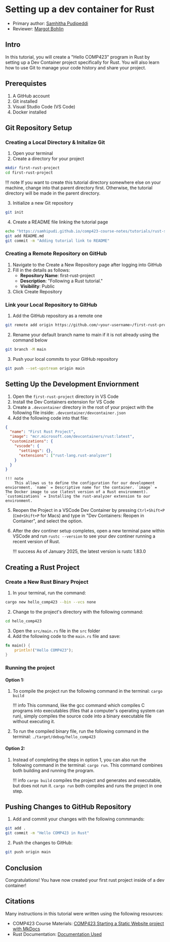 # Setting up a dev container for Rust
* Primary author: [Samhitha Pudipeddi](https://github.com/samhipudi)
* Reviewer: [Margot Bohlin](https://github.com/margotbohlin)


## Intro

In this tutorial, you will create a "Hello COMP423" program in Rust by setting up a Dev Container project specifically for Rust. You will also learn how to use Git to manage your code history and share your project.

## Prerequistes

1. A GitHub account
2. Git installed
3. Visual Studio Code (VS Code)
4. Docker installed

## Git Repository Setup

### Creating a Local Directory & Initalize Git

1. Open your terminal
2. Create a directory for your project
``` bash
mkdir first-rust-project
cd first-rust-project
```
!!! note 
    If you want to create this tutorial directory somewhere else on your machine, change into that parent directory first. Otherwise, the tutorial directory will be made in the parent directory.

3. Initialize a new Git repository
``` bash
git init
```
4. Create a README file linking the tutorial page
``` bash
echo "https://samhipudi.github.io/comp423-course-notes/tutorials/rust-setup/" > README.md
git add README.md
git commit -m "Adding tutorial link to README"
```
### Creating a Remote Repository on GitHub
1. Navigate to the Create a New Repository page after logging into GitHub
2. Fill in the details as follows:
    * __Repository Name__: first-rust-project
    * __Description__: "Following a Rust tutorial."
    * __Visibility__: Public
4. Click Create Repository

### Link your Local Repository to GitHub
1. Add the GitHub repository as a remote one
``` bash
git remote add origin https://github.com/<your-username>/first-rust-project.git
```
2. Rename your default branch name to main if it is not already using the command below
``` bash
git branch -M main
```
3. Push your local commits to your GitHub repository
``` bash
git push --set-upstream origin main
```

## Setting Up the Development Enviornment

1. Open the `first-rust-project` directory in VS Code
2. Install the Dev Containers extension for VS Code
3. Create a `.devcontainer` directory in the root of your project with the following file inside:
`.devcontainer/devcontainer.json`
4. Add the following code into that file:
``` json
{
  "name": "First Rust Project",
  "image": "mcr.microsoft.com/devcontainers/rust:latest",
  "customizations": {
    "vscode": {
      "settings": {},
      "extensions": ["rust-lang.rust-analyzer"]
    }
  }
}
```

    !!! note 
        This allows us to define the configuration for our development enviornment. `name` = Descriptive name for the container. `image` = The Docker image to use (latest version of a Rust environment). `customizations` = Installing the rust-analyzer extension to our environment.

5. Reopen the Project in a VSCode Dev Container by pressing `Ctrl+Shift+P` (`Cmd+Shift+P` for Macs) and type in "Dev Containers: Reopen in Container", and select the option. 
6. After the dev continer setup completes, open a new terminal pane within VSCode and run `rustc --version` to see your dev continer running a recent version of Rust.

    !!! success
        As of January 2025, the latest version is rustc 1.83.0

## Creating a Rust Project

### Create a New Rust Binary Project
1. In your terminal, run the command:
``` bash
cargo new hello_comp423 --bin --vcs none
```
2. Change to the project's directory with the following command:
``` bash
cd hello_comp423
```

3. Open the `src/main.rs` file in the `src` folder
4. Add the following code to the `main.rs` file and save:
``` rust
fn main() {
    println!("Hello COMP423");
}
```

### Running the project

#### Option 1:

1. To compile the project run the following command in the terminal:
`cargo build`

    !!! info
        This command, like the gcc command which compiles C programs into executables (files that a computer's operating system can run), simply compiles the source code into a binary executable file without executing it. 

2. To run the compiled binary file, run the following command in the terminal:
`./target/debug/hello_comp423`

#### Option 2:

1. Instead of completing the steps in option 1, you can also run the following command in the terminal: `cargo run`. This command combines both building and running the program. 

    !!! info
        `cargo build` compiles the project and generates and executable, but does not run it. `cargo run` both compiles and runs the project in one step.


## Pushing Changes to GitHub Repository
1. Add and commit your changes with the following commmands:
``` bash
git add .
git commit -m "Hello COMP423 in Rust"
```
2. Push the changes to GitHub:
``` bash
git push origin main
```

## Conclusion

Congratulations! You have now created your first rust project inside of a dev container!

## Citations
Many instructions in this tutorial were written using the following resources:

* COMP423 Course Materials: [COMP423 Starting a Static Website project with MkDocs](https://comp423-25s.github.io/resources/MkDocs/ex00/#tutorial-content-requirements)
* Rust Documentation: [Documentation Used](https://doc.rust-lang.org/book/ch01-02-hello-world.html)


